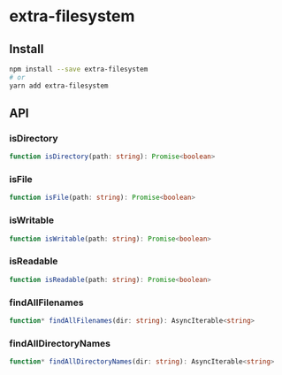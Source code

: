 # extra-filesystem

## Install

```sh
npm install --save extra-filesystem
# or
yarn add extra-filesystem
```

## API

### isDirectory

```ts
function isDirectory(path: string): Promise<boolean>
```

### isFile

```ts
function isFile(path: string): Promise<boolean>
```

### isWritable

```ts
function isWritable(path: string): Promise<boolean>
```

### isReadable

```ts
function isReadable(path: string): Promise<boolean>
```

### findAllFilenames

```ts
function* findAllFilenames(dir: string): AsyncIterable<string>
```

### findAllDirectoryNames

```ts
function* findAllDirectoryNames(dir: string): AsyncIterable<string>
```
